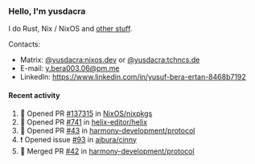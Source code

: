 ### Hello, I'm yusdacra

I do Rust, Nix / NixOS and [other stuff](https://yusdacra.gitlab.io/about).

Contacts:
- Matrix: [@yusdacra:nixos.dev](https://matrix.to/#/@yusdacra:nixos.dev) or [@yusdacra:tchncs.de](https://matrix.to/#/@yusdacra:tchncs.de)
- E-mail: y.bera003.06@pm.me
- LinkedIn: https://www.linkedin.com/in/yusuf-bera-ertan-8468b7192

#### Recent activity

<!--START_SECTION:activity-->
1. 💪 Opened PR [#137315](https://github.com/NixOS/nixpkgs/pull/137315) in [NixOS/nixpkgs](https://github.com/NixOS/nixpkgs)
2. 💪 Opened PR [#741](https://github.com/helix-editor/helix/pull/741) in [helix-editor/helix](https://github.com/helix-editor/helix)
3. 💪 Opened PR [#43](https://github.com/harmony-development/protocol/pull/43) in [harmony-development/protocol](https://github.com/harmony-development/protocol)
4. ❗️ Opened issue [#93](https://github.com/ajbura/cinny/issues/93) in [ajbura/cinny](https://github.com/ajbura/cinny)
5. 🎉 Merged PR [#42](https://github.com/harmony-development/protocol/pull/42) in [harmony-development/protocol](https://github.com/harmony-development/protocol)
<!--END_SECTION:activity-->
